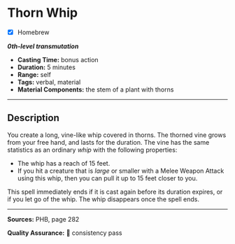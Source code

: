 # Thorn Whip
- [x] Homebrew

***0th-level transmutation***
- **Casting Time:** bonus action
- **Duration:** 5 minutes
- **Range:** self
- **Tags:** verbal, material
- **Material Components:** the stem of a plant with thorns

---

## Description
You create a long, vine-like whip covered in thorns.
The thorned vine grows from your free hand, and lasts for the duration.
The vine has the same statistics as an ordinary *whip* with the following properties:
- The whip has a reach of 15 feet.
- If you hit a creature that is *large* or smaller with a Melee Weapon Attack using this whip, then you can pull it up to 15 feet closer to you.

This spell immediately ends if it is cast again before its duration expires, or if you let go of the whip.
The whip disappears once the spell ends.

---

**Sources:** PHB, page 282

**Quality Assurance:** :star2: consistency pass

